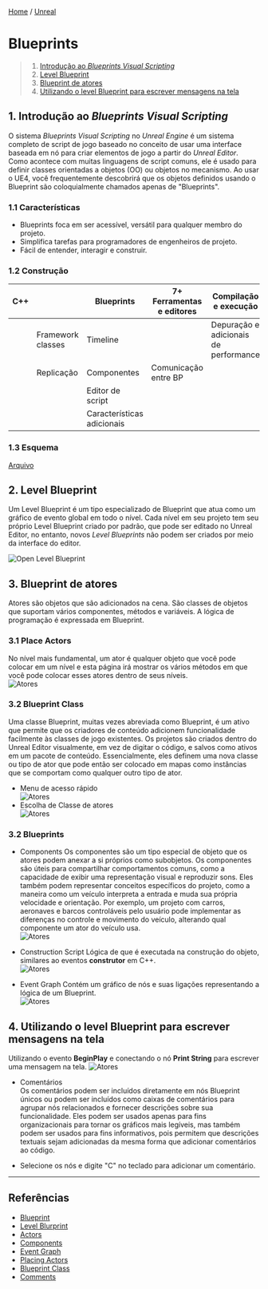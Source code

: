 [Home](https://myerco.github.io/unreal-engine) / [Unreal](https://myerco.github.io/unreal-engine/unreal.html)

# Blueprints

> 1. [Introdução ao *Blueprints Visual Scripting*](#1)  
> 1. [Level Blueprint](#2)  
> 1. [Blueprint de atores](#3)
> 1. [Utilizando o level Blueprint para escrever   mensagens na tela](#4)

<a name="1"></a>
## 1. Introdução ao *Blueprints Visual Scripting*
O sistema *Blueprints Visual Scripting* no *Unreal Engine* é um sistema completo de script de jogo baseado no conceito de usar uma interface baseada em nó para criar elementos de jogo a partir do *Unreal Editor*. Como acontece com muitas linguagens de script comuns, ele é usado para definir classes orientadas a objetos (OO) ou objetos no mecanismo. Ao usar o UE4, você frequentemente descobrirá que os objetos definidos usando o Blueprint são coloquialmente chamados apenas de "Blueprints".

### 1.1 Características
- Blueprints foca em ser acessível, versátil para qualquer membro do projeto.  
- Simplifica tarefas para programadores de engenheiros de projeto.
- Fácil de entender, interagir e construir.  

### 1.2 Construção
|**C++**  ||**Blueprints**  | 7+ Ferramentas e editores  | Compilação e execução |
|:-:|-|-|-|-|
|  |Framework classes | Timeline|  |  Depuração e adicionais de performance|
|  | Replicação |Componentes| Comunicação entre BP |  |
|  |  |Editor de script|  |  |
|  |  |Características adicionais|  |  |

### 1.3 Esquema
[Arquivo](../files/Blueprint_poster_18x24.pdf)

<a name="2"></a>
## 2. Level Blueprint  
Um Level Blueprint é um tipo especializado de Blueprint que atua como um gráfico de evento global em todo o nível. Cada nível em seu projeto tem seu próprio Level Blueprint criado por padrão, que pode ser editado no Unreal Editor, no entanto, novos *Level Blueprints* não podem ser criados por meio da interface do editor.  

 ![Open Level Blueprint](https://docs.unrealengine.com/Images/Engine/Blueprints/UserGuide/Types/LevelBlueprint/toolbar_level_editor.webp)

<a name="3"></a>
## 3. Blueprint de atores
Atores são objetos que são adicionados na cena. São classes de objetos que suportam vários componentes, métodos e variáveis. A lógica de programação é expressada em Blueprint.  

### 3.1 Place Actors
No nível mais fundamental, um ator é qualquer objeto que você pode colocar em um nível e esta página irá mostrar os vários métodos em que você pode colocar esses atores dentro de seus níveis.  
![Atores](../imagens/actor/actor39.png)   

### 3.2 Blueprint Class
Uma classe Blueprint, muitas vezes abreviada como Blueprint, é um ativo que permite que os criadores de conteúdo adicionem funcionalidade facilmente às classes de jogo existentes. Os projetos são criados dentro do Unreal Editor visualmente, em vez de digitar o código, e salvos como ativos em um pacote de conteúdo. Essencialmente, eles definem uma nova classe ou tipo de ator que pode então ser colocado em mapas como instâncias que se comportam como qualquer outro tipo de ator.  
- Menu de acesso rápido  
![Atores](../imagens/actor/actor40.png)  
- Escolha de Classe de atores  
![Atores](../imagens/actor/actor41.png)


### 3.2 Blueprints
- Components
Os componentes são um tipo especial de objeto que os atores podem anexar a si próprios como subobjetos. Os componentes são úteis para compartilhar comportamentos comuns, como a capacidade de exibir uma representação visual e reproduzir sons. Eles também podem representar conceitos específicos do projeto, como a maneira como um veículo interpreta a entrada e muda sua própria velocidade e orientação. Por exemplo, um projeto com carros, aeronaves e barcos controláveis pelo usuário pode implementar as diferenças no controle e movimento do veículo, alterando qual componente um ator do veículo usa.  
![Atores](../imagens/actor/actor42.png)

- Construction Script
 Lógica de que é executada na construção do objeto, similares ao eventos **construtor** em C++.  
 ![Atores](../imagens/actor/actor43.png)

- Event Graph
Contém um gráfico de nós e suas ligações representando a lógica de um Blueprint.     
![Atores](../imagens/actor/actor44.png)

<a name="4"></a>
## 4. Utilizando o level Blueprint para escrever   mensagens na tela
 Utilizando o evento **BeginPlay** e conectando o nó **Print String** para escrever uma mensagem na tela.
![Atores](../imagens/actor/actor45.png)

- Comentários   
Os comentários podem ser incluídos diretamente em nós Blueprint únicos ou podem ser incluídos como caixas de comentários para agrupar nós relacionados e fornecer descrições sobre sua funcionalidade. Eles podem ser usados apenas para fins organizacionais para tornar os gráficos mais legíveis, mas também podem ser usados para fins informativos, pois permitem que descrições textuais sejam adicionadas da mesma forma que adicionar comentários ao código.

- Selecione os nós e digite "C" no teclado para adicionar um comentário.

***

## Referências
- [Blueprint](https://docs.unrealengine.com/en-US/Engine/Blueprints/index.html)
- [Level Blurprint](https://docs.unrealengine.com/en-US/Engine/Blueprints/UserGuide/Types/LevelBlueprint/index.html)
- [Actors](https://docs.unrealengine.com/en-US/Programming/UnrealArchitecture/Actors/index.html)
- [Components](https://docs.unrealengine.com/en-US/Programming/UnrealArchitecture/Actors/Components/index.html)
- [Event Graph](https://docs.unrealengine.com/en-US/Engine/Blueprints/UserGuide/EventGraph/index.html)
- [Placing Actors](https://docs.unrealengine.com/en-US/Engine/Actors/Placement/index.html)
- [Blueprint Class](https://docs.unrealengine.com/en-US/Engine/Blueprints/UserGuide/Types/ClassBlueprint/index.html)
- [Comments](https://docs.unrealengine.com/en-US/Engine/Blueprints/UserGuide/Comments/index.html)
